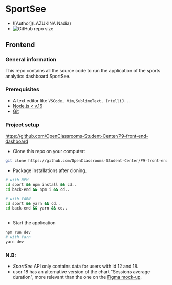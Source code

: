 # SportSee

- ![Author](LAZUKINA Nadia)
- ![GitHub repo size](https://github.com/nadegelazur/Dashboard)  

## Frontend

### General information

This repo contains all the source code to run the application of the sports analytics dashboard SportSee.

### Prerequisites

- A text editor like `VSCode, Vim,SublimeText, IntelliJ...`
- [Node.js < v.16](https://nodejs.org/en/)
- [Git](https://git-scm.com/)

### Project setup
https://github.com/OpenClassrooms-Student-Center/P9-front-end-dashboard
- Clone this repo on your computer:

````bash
git clone https://github.com/OpenClassrooms-Student-Center/P9-front-end-dashboard
````

- Package installations after cloning.

```bash
# with NPM
cd sport && npm install && cd..    
cd back-end && npm i && cd..     

# with YARN
cd sport && yarn && cd..    
cd back-end && yarn && cd..   
 
```

- Start the application

```bash
npm run dev
# with Yarn
yarn dev
```

### N.B:
- _SportSee_ API only contains data for users with id 12 and 18.
- user 18 has an alternative version of the chart "Sessions average duration", more relevant than the one on the [Figma mock-up](https://www.figma.com/file/BMomGVZqLZb811mDMShpLu/UI-design-Sportify-FR).

